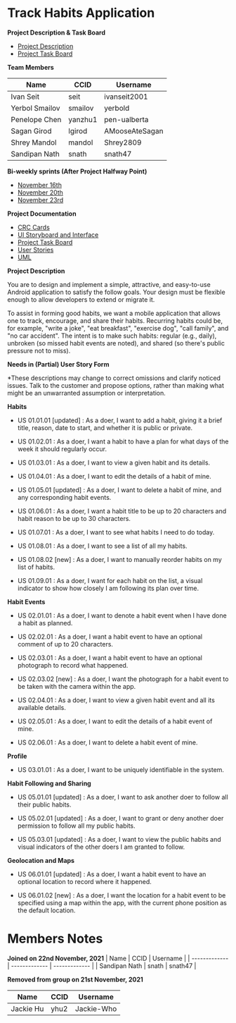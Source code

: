 # Track Habits Application

**Project Description & Task Board**

* [Project Description](https://eclass.srv.ualberta.ca/mod/page/view.php?id=5607055)
* [Project Task Board](https://github.com/CMPUT301F21T07/CMPUT-301/projects/2)

**Team Members**

| Name          | CCID          | Username      |
| ------------- | ------------- | ------------- |
| Ivan Seit     | seit          | ivanseit2001  |
| Yerbol Smailov| smailov       | yerbold       |
| Penelope Chen | yanzhu1       | pen-ualberta  |
| Sagan Girod   | lgirod        | AMooseAteSagan|
| Shrey Mandol  | mandol        | Shrey2809     |
| Sandipan Nath | snath         | snath47       |


**Bi-weekly sprints (After Project Halfway Point)**

* [November 16th](https://github.com/CMPUT301F21T07/CMPUT-301/discussions/60)
* [November 20th](https://github.com/CMPUT301F21T07/CMPUT-301/discussions/72)
* [November 23rd](https://github.com/CMPUT301F21T07/CMPUT-301/discussions/82)

**Project Documentation**

* [CRC Cards](https://github.com/CMPUT301F21T07/CMPUT-301/blob/main/doc/Habit%20CRC%20Cards.jpeg)
* [UI Storyboard and Interface](https://github.com/CMPUT301F21T07/CMPUT-301/wiki/Part-1-Full-UI-Storyboard)
* [Project Task Board](https://github.com/CMPUT301F21T07/CMPUT-301/projects/2)
* [User Stories](https://github.com/CMPUT301F21T07/CMPUT-301/projects/1)
* [UML](https://github.com/CMPUT301F21T07/CMPUT-301/blob/main/doc/Habit%20UML.jpeg)


**Project Description**

You are to design and implement a simple, attractive, and easy-to-use Android application to satisfy the follow goals. Your design must be flexible enough to allow developers to extend or migrate it.

To assist in forming good habits, we want a mobile application that allows one to track, encourage, and share their habits. Recurring habits could be, for example, "write a joke", "eat breakfast", "exercise dog", "call family", and "no car accident". The intent is to make such habits: regular (e.g., daily), unbroken (so missed habit events are noted), and shared (so there's public pressure not to miss).

**Needs in (Partial) User Story Form**

*These descriptions may change to correct omissions and clarify noticed issues. Talk to the customer and propose options, rather than making what might be an unwarranted assumption or interpretation.

**Habits**

* US 01.01.01 [updated] : As a doer, I want to add a habit, giving it a brief title, reason, date to start, and whether it is public or private.

* US 01.02.01 : As a doer, I want a habit to have a plan for what days of the week it should regularly occur.

* US 01.03.01 : As a doer, I want to view a given habit and its details.

* US 01.04.01 : As a doer, I want to edit the details of a habit of mine.

* US 01.05.01 [updated] : As a doer, I want to delete a habit of mine, and any corresponding habit events.

* US 01.06.01 : As a doer, I want a habit title to be up to 20 characters and habit reason to be up to 30 characters.

* US 01.07.01 : As a doer, I want to see what habits I need to do today.

* US 01.08.01 : As a doer, I want to see a list of all my habits.

* US 01.08.02 [new] : As a doer, I want to manually reorder habits on my list of habits.

* US 01.09.01 : As a doer, I want for each habit on the list, a visual indicator to show how closely I am following its plan over time.

**Habit Events**

* US 02.01.01 : As a doer, I want to denote a habit event when I have done a habit as planned.

* US 02.02.01 : As a doer, I want a habit event to have an optional comment of up to 20 characters.

* US 02.03.01 : As a doer, I want a habit event to have an optional photograph to record what happened.

* US 02.03.02 [new] : As a doer, I want the photograph for a habit event to be taken with the camera within the app.

* US 02.04.01 : As a doer, I want to view a given habit event and all its available details.

* US 02.05.01 : As a doer, I want to edit the details of a habit event of mine.

* US 02.06.01 : As a doer, I want to delete a habit event of mine.

**Profile**

* US 03.01.01 : As a doer, I want to be uniquely identifiable in the system.

**Habit Following and Sharing**

* US 05.01.01 [updated] : As a doer, I want to ask another doer to follow all their public habits.

* US 05.02.01 [updated] : As a doer, I want to grant or deny another doer permission to follow all my public habits.

* US 05.03.01 [updated] : As a doer, I want to view the public habits and visual indicators of the other doers I am granted to follow.

**Geolocation and Maps**

* US 06.01.01 [updated] : As a doer, I want a habit event to have an optional location to record where it happened.

* US 06.01.02 [new] : As a doer, I want the location for a habit event to be specified using a map within the app, with the current phone position as the default location.

# Members Notes

**Joined on 22nd November, 2021**
| Name          | CCID          | Username      |
| ------------- | ------------- | ------------- |
| Sandipan Nath | snath         | snath47       | 

**Removed from group on 21st November, 2021**

| Name          | CCID          | Username      |
| ------------- | ------------- | ------------- |
| Jackie Hu     | yhu2          | Jackie-Who    | 

